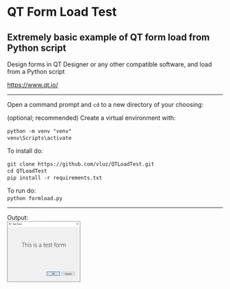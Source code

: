 # QT Form Load Test
## Extremely basic example of QT form load from Python script

Design forms in QT Designer or any other compatible software, and load from a Python script

https://www.qt.io/

<hr>

Open a command prompt and `cd` to a new directory of your choosing:

(optional; recommended) Create a virtual environment with:
```
python -m venv "venv"
venv\Scripts\activate
```

To install do:
```
git clone https://github.com/vluz/QTLoadTest.git
cd QTLoadTest
pip install -r requirements.txt
```

To run do:<br>
`python formload.py`

<hr>

Output:       
<img src="output.jpg" width=34% height=34%>

